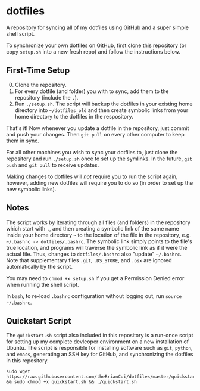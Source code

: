 # dotfiles
A repository for syncing all of my dotfiles using GitHub and a super simple shell script. 

To synchronize your own dotfiles on GitHub, first clone this repository (or copy `setup.sh` into a new fresh repo) and follow the instructions below.

## First-Time Setup

 0. Clone the repository.
 1. For every dotfile (and folder) you with to sync, add them to the repository (include the `.`).
 2. Run `./setup.sh`. The script will backup the dotfiles in your existing home directory into `~/dotfiles_old` and then create symbolic links from your home directory to the dotfiles in the respository.

That's it! Now whenever you update a dotfile in the repository, just commit and push your changes. Then `git pull` on every other computer to keep them in sync.

For all other machines you wish to sync your dotfiles to, just clone the repository and run `./setup.sh` once to set up the symlinks. In the future, `git push` and `git pull` to receive updates.

Making changes to dotfiles will *not* require you to run the script again, however, adding new dotfiles will require you to do so (in order to set up the new symbolic links).

## Notes

The script works by iterating through all files (and folders) in the repository which start with `.`, and then creating a symbolic link of the same name inside your home directory `~` to the location of the file in the repository, e.g. `~/.bashrc -> dotfiles/.bashrc`. The symbolic link simply points to the file's true location, and programs will traverse the symbolic link as if it were the actual file. Thus, changes to `dotfiles/.bashrc` also "update" `~/.bashrc`. Note that supplementary files `.git`, `.DS_STORE`, and `.osx` are ignored automatically by the script.

You may need to `chmod +x setup.sh` if you get a Permission Denied error when running the shell script.

In `bash`, to re-load `.bashrc` configuration without logging out, run `source ~/.bashrc`.

## Quickstart Script

The `quickstart.sh` script also included in this repository is a run-once script for setting up my complete devleoper environment on a new installation of Ubuntu. The script is responsible for installing software such as `git`, `python`, and `emacs`, generating an SSH key for GitHub, and synchronizing the dotfiles in this repository.

```
sudo wget https://raw.githubusercontent.com/theBrianCui/dotfiles/master/quickstart.sh && sudo chmod +x quickstart.sh && ./quickstart.sh
```
